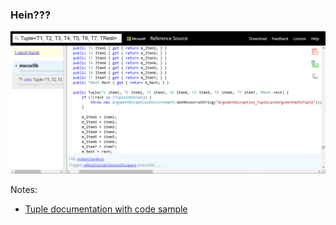 ### Hein???

![](images/tupleConstructor.png?raw=true)

Notes:
- [Tuple documentation with code sample](https://docs.microsoft.com/en-us/dotnet/api/system.tuple-8?view=netframework-4.7.2)

